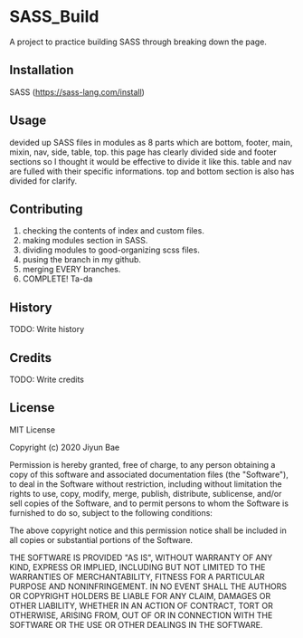 
# SASS_Build

A project to practice building SASS through breaking down the page.

## Installation

SASS (https://sass-lang.com/install)

## Usage

devided up SASS files in modules as 8 parts which are bottom, footer, main, mixin, nav, side, table, top. 
this page has clearly divided side and footer sections so I thought it would be effective to divide it like this.
table and nav are fulled with their specific informations.
top and bottom section is also has divided for clarify.

## Contributing

1. checking the contents of index and custom files. 
2. making modules section in SASS.
3. dividing modules to good-organizing scss files.
4. pusing the branch in my github.
5. merging EVERY branches.
6. COMPLETE! Ta-da

## History

TODO: Write history

## Credits

TODO: Write credits

## License

MIT License

Copyright (c) 2020 Jiyun Bae

Permission is hereby granted, free of charge, to any person obtaining a copy
of this software and associated documentation files (the "Software"), to deal
in the Software without restriction, including without limitation the rights
to use, copy, modify, merge, publish, distribute, sublicense, and/or sell
copies of the Software, and to permit persons to whom the Software is
furnished to do so, subject to the following conditions:

The above copyright notice and this permission notice shall be included in all
copies or substantial portions of the Software.

THE SOFTWARE IS PROVIDED "AS IS", WITHOUT WARRANTY OF ANY KIND, EXPRESS OR
IMPLIED, INCLUDING BUT NOT LIMITED TO THE WARRANTIES OF MERCHANTABILITY,
FITNESS FOR A PARTICULAR PURPOSE AND NONINFRINGEMENT. IN NO EVENT SHALL THE
AUTHORS OR COPYRIGHT HOLDERS BE LIABLE FOR ANY CLAIM, DAMAGES OR OTHER
LIABILITY, WHETHER IN AN ACTION OF CONTRACT, TORT OR OTHERWISE, ARISING FROM,
OUT OF OR IN CONNECTION WITH THE SOFTWARE OR THE USE OR OTHER DEALINGS IN THE
SOFTWARE.